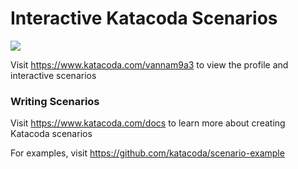 # Interactive Katacoda Scenarios

[![](http://shields.katacoda.com/katacoda/vannam9a3/count.svg)](https://www.katacoda.com/vannam9a3 "Get your profile on Katacoda.com")

Visit https://www.katacoda.com/vannam9a3 to view the profile and interactive scenarios

### Writing Scenarios
Visit https://www.katacoda.com/docs to learn more about creating Katacoda scenarios

For examples, visit https://github.com/katacoda/scenario-example
